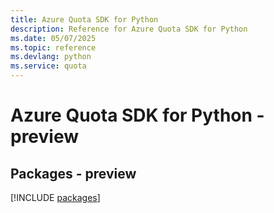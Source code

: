 ```yaml
---
title: Azure Quota SDK for Python
description: Reference for Azure Quota SDK for Python
ms.date: 05/07/2025
ms.topic: reference
ms.devlang: python
ms.service: quota
---
```

# Azure Quota SDK for Python - preview
## Packages - preview
[!INCLUDE [packages](quota-index.md)]